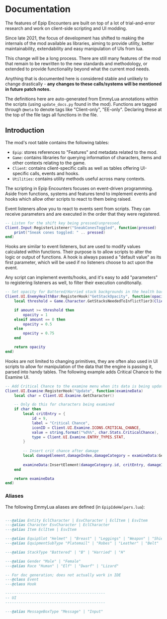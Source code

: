 # Documentation

The features of Epip Encounters are built on top of a lot of trial-and-error research and work on client-side scripting and UI modding.

Since late 2021, the focus of development has shifted to making the internals of the mod available as libraries, aiming to provide utility, better maintainability, extendability and easy manipulation of UIs from lua.

This change will be a long process. There are still many features of the mod that remain to be rewritten to the new standards and methodology, or extended to provide functionality beyond what the current mod needs.

Anything that is documented here is considered stable and unlikely to change drastically - **any changes to these calls/systems will be mentioned in future patch notes.**

The definitions here are auto-generated from EmmyLua annotations within the scripts (using `update_docs.py` found in the mod). Functions are tagged through `@meta` to denote tags like "Client-only", "EE-only". Declaring these at the top of the file tags all functions in the file.

## Introduction

The mod's root table contains the following tables:

- `Epip`: stores references to "Features" and metadata related to the mod.
- `Game`: contains libraries for querying information of characters, items and other contexts relating to the game.
- `Client`: contains client-specific calls as well as tables offering UI-specific calls, events and hooks.
- `Utilities`: contains utility methods useful across many contexts.  

The scripting in Epip Encounters focuses on event-driven programming. Aside from functions, systems and features tend to implement events and hooks which allow other scripts to react to them being raised.

Event listeners allow you to react to events sent from scripts. They can receive parameters and are executed in the order that they were registered.

```lua
-- Listen for the shift key being pressed/unpressed.
Client.Input:RegisterListener("SneakConesToggled", function(pressed)
    print("Sneak cones toggled: " .. pressed)
end)
```

Hooks are similar to event listeners, but are used to modify values calculated within functions. Their purpose is to allow scripts to alter the logic or output of functions. A hook is always passed a "default value" as its first parameter, which will be used if no listeners choose to act upon the event.

Any script can implement events/hooks, and it's easy to add "parameters" to registering listeners as well, to filter their execution conditonally.

```lua
-- Set opacity for Battered/Harried stack backgrounds in the health bar based on if the amount if enough to inflict a T3.
Client.UI.EnemyHealthBar:RegisterHook("GetStackOpacity", function(opacity, stack, amount)
    local threshold = Game.Character.GetStacksNeededToInflictTier3(Client.GetCharacter())

    if amount >= threshold then
        opacity = 1
    elseif amount == 0 then
        opacity = 0.5
    else
        opacity = 0.75
    end

    return opacity
end)
```

Hooks are not limited to changing primitives, they are often also used in UI scripts to allow for manipulation of the data that the engine is passing it, parsed into handy tables. The following example adds Critical Chance to the Examine UI.

```lua
-- Add Critical Chance to the examine menu when its data is being updated.
Client.UI.Examine:RegisterHook("Update", function(examineData)
    local char = Client.UI.Examine.GetCharacter()

    -- Only do this for characters being examined
    if char then
        local critEntry = {
            id = 9,
            label = "Critical Chance",
            iconID = Client.UI.Examine.ICONS.CRITICAL_CHANCE,
            value = string.format("%d%%", char.Stats.CriticalChance),
            type = Client.UI.Examine.ENTRY_TYPES.STAT,
        }
    
        -- Insert crit chance after damage
        local damageElement,damageIndex,damageCategory = examineData:GetElement(4, 6)
    
        examineData:InsertElement(damageCategory.id, critEntry, damageIndex + 1)
    end

    return examineData
end)
```

### Aliases
The following EmmyLua aliases are defined (in `EpipIdeHelpers.lua`):

```lua

---@alias Entity EclCharacter | EsvCharacter | EclItem | EsvItem
---@alias Character EsvCharacter | EclCharacter
---@alias Item EclItem | EsvItem

---@alias EquipSlot "Helmet" | "Breast" | "Leggings" | "Weapon" | "Shield" | "Ring" | "Belt" | "Boots" | "Gloves" | "Amulet" | "Ring" | "Ring2" | "Horns" | "Overhead"
---@alias EquipmentSubType "Platemail" | "Robes" | "Leather" | "Belt" | "Ring" | "Amulet" | "Shield" | "Dagger" | "Sword" | "Axe" | "Mace" | "Sword" | "Spear" | "Staff" | "Bow" | "Crossbow" | "Wand"

---@alias StackType "Battered" | "B" | "Harried" | "H"

---@alias Gender "Male" | "Female"
---@alias Race "Human" | "Elf" | "Dwarf" | "Lizard"

-- For doc generation; does not actually work in IDE
---@class Event
---@class Hook

---------------------------------------------
-- UI
---------------------------------------------

---@alias MessageBoxType "Message" | "Input"
```